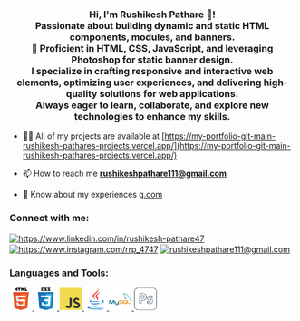 <h3 align="center">Hi, I'm Rushikesh Pathare 👋!<br>
  Passionate about building dynamic and static HTML components, modules, and banners.<br>
  🔹 Proficient in HTML, CSS, JavaScript, and leveraging Photoshop for static banner design.<br>
  I specialize in crafting responsive and interactive web elements, optimizing user experiences, and delivering high-quality solutions for web applications.<br>
  Always eager to learn, collaborate, and explore new technologies to enhance my skills.</h3>

- 👨‍💻 All of my projects are available at [https://my-portfolio-git-main-rushikesh-pathares-projects.vercel.app/](https://my-portfolio-git-main-rushikesh-pathares-projects.vercel.app/)

- 📫 How to reach me **rushikeshpathare111@gmail.com**

- 📄 Know about my experiences [g.com](g.com)

<h3 align="left">Connect with me:</h3>
<p align="left">
<a href="https://linkedin.com/in/https://www.linkedin.com/in/rushikesh-pathare47" target="blank"><img align="center" src="https://raw.githubusercontent.com/rahuldkjain/github-profile-readme-generator/master/src/images/icons/Social/linked-in-alt.svg" alt="https://www.linkedin.com/in/rushikesh-pathare47" height="30" width="40" /></a>
<a href="https://instagram.com/https://www.instagram.com/rrp_4747" target="blank"><img align="center" src="https://raw.githubusercontent.com/rahuldkjain/github-profile-readme-generator/master/src/images/icons/Social/instagram.svg" alt="https://www.instagram.com/rrp_4747" height="30" width="40" /></a>
<a href="mailto:rushikeshpathare111@gmail.com" target="blank">
  <img align="center" src="https://img.icons8.com/color/48/gmail-new.png" alt="rushikeshpathare111@gmail.com" height="30" width="40" />
</a>
</p>

<h3 align="left">Languages and Tools:</h3>
<p align="left"> <a href="https://www.w3.org/html/" target="_blank" rel="noreferrer"> <img src="https://raw.githubusercontent.com/devicons/devicon/master/icons/html5/html5-original-wordmark.svg" alt="html5" width="40" height="40"/> </a>
  <a href="https://www.w3schools.com/css/" target="_blank" rel="noreferrer"> <img src="https://raw.githubusercontent.com/devicons/devicon/master/icons/css3/css3-original-wordmark.svg" alt="css3" width="40" height="40"/> </a> 
  <a href="https://developer.mozilla.org/en-US/docs/Web/JavaScript" target="_blank" rel="noreferrer"> <img src="https://raw.githubusercontent.com/devicons/devicon/master/icons/javascript/javascript-original.svg" alt="javascript" width="40" height="40"/> </a>
  <a href="https://www.java.com" target="_blank" rel="noreferrer"> <img src="https://raw.githubusercontent.com/devicons/devicon/master/icons/java/java-original.svg" alt="java" width="40" height="40"/> </a> 
  <a href="https://www.mysql.com/" target="_blank" rel="noreferrer"> <img src="https://raw.githubusercontent.com/devicons/devicon/master/icons/mysql/mysql-original-wordmark.svg" alt="mysql" width="40" height="40"/> </a> 
  <a href="https://www.photoshop.com/en" target="_blank" rel="noreferrer"> <img src="https://raw.githubusercontent.com/devicons/devicon/master/icons/photoshop/photoshop-line.svg" alt="photoshop" width="40" height="40"/> </a> 
</p>

